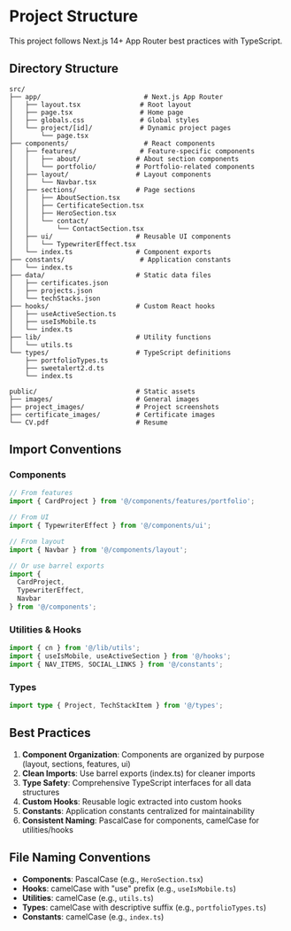 # Project Structure

This project follows Next.js 14+ App Router best practices with TypeScript.

## Directory Structure

```
src/
├── app/                          # Next.js App Router
│   ├── layout.tsx               # Root layout
│   ├── page.tsx                 # Home page
│   ├── globals.css              # Global styles
│   └── project/[id]/            # Dynamic project pages
│       └── page.tsx
├── components/                   # React components
│   ├── features/                # Feature-specific components
│   │   ├── about/              # About section components
│   │   └── portfolio/          # Portfolio-related components
│   ├── layout/                 # Layout components
│   │   └── Navbar.tsx
│   ├── sections/               # Page sections
│   │   ├── AboutSection.tsx
│   │   ├── CertificateSection.tsx
│   │   ├── HeroSection.tsx
│   │   └── contact/
│   │       └── ContactSection.tsx
│   ├── ui/                     # Reusable UI components
│   │   └── TypewriterEffect.tsx
│   └── index.ts                # Component exports
├── constants/                   # Application constants
│   └── index.ts
├── data/                       # Static data files
│   ├── certificates.json
│   ├── projects.json
│   └── techStacks.json
├── hooks/                      # Custom React hooks
│   ├── useActiveSection.ts
│   ├── useIsMobile.ts
│   └── index.ts
├── lib/                        # Utility functions
│   └── utils.ts
└── types/                      # TypeScript definitions
    ├── portfolioTypes.ts
    ├── sweetalert2.d.ts
    └── index.ts

public/                         # Static assets
├── images/                     # General images
├── project_images/             # Project screenshots
├── certificate_images/         # Certificate images
└── CV.pdf                      # Resume
```

## Import Conventions

### Components
```typescript
// From features
import { CardProject } from '@/components/features/portfolio';

// From UI
import { TypewriterEffect } from '@/components/ui';

// From layout
import { Navbar } from '@/components/layout';

// Or use barrel exports
import { 
  CardProject, 
  TypewriterEffect, 
  Navbar 
} from '@/components';
```

### Utilities & Hooks
```typescript
import { cn } from '@/lib/utils';
import { useIsMobile, useActiveSection } from '@/hooks';
import { NAV_ITEMS, SOCIAL_LINKS } from '@/constants';
```

### Types
```typescript
import type { Project, TechStackItem } from '@/types';
```

## Best Practices

1. **Component Organization**: Components are organized by purpose (layout, sections, features, ui)
2. **Clean Imports**: Use barrel exports (index.ts) for cleaner imports
3. **Type Safety**: Comprehensive TypeScript interfaces for all data structures
4. **Custom Hooks**: Reusable logic extracted into custom hooks
5. **Constants**: Application constants centralized for maintainability
6. **Consistent Naming**: PascalCase for components, camelCase for utilities/hooks

## File Naming Conventions

- **Components**: PascalCase (e.g., `HeroSection.tsx`)
- **Hooks**: camelCase with "use" prefix (e.g., `useIsMobile.ts`)
- **Utilities**: camelCase (e.g., `utils.ts`)
- **Types**: camelCase with descriptive suffix (e.g., `portfolioTypes.ts`)
- **Constants**: camelCase (e.g., `index.ts`)
